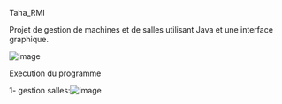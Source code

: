  Taha_RMI

Projet de gestion de machines et de salles utilisant Java et une interface graphique.


![image](https://github.com/TaHaZeN2A/Taha_RMI/assets/52533020/c68685ba-641a-4082-af57-7124d544c802)


Execution du programme

  1- gestion salles:![image](https://github.com/TaHaZeN2A/Taha_RMI/assets/52533020/3d0b6b54-addf-47f9-978d-5a58e52299f5)

       

